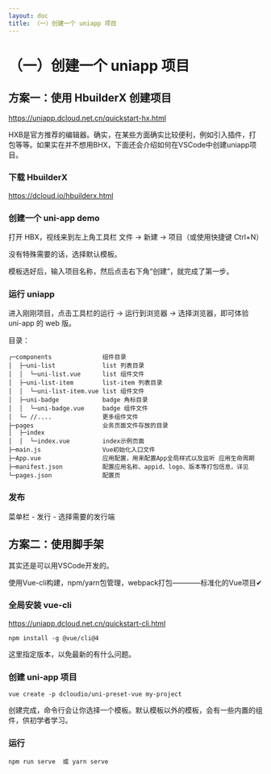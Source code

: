 ```yaml
---
layout: doc
title: （一）创建一个 uniapp 项目
---
```


# （一）创建一个 uniapp 项目

## 方案一：使用 HbuilderX 创建项目

https://uniapp.dcloud.net.cn/quickstart-hx.html

HXB是官方推荐的编辑器。确实，在某些方面确实比较便利，例如引入插件，打包等等。如果实在并不想用BHX，下面还会介绍如何在VSCode中创建uniapp项目。
### 下载 HbuilderX
https://dcloud.io/hbuilderx.html

### 创建一个 uni-app demo
打开 HBX，视线来到左上角工具栏 文件 -> 新建 -> 项目（或使用快捷键 Ctrl+N）

没有特殊需要的话，选择默认模板。

模板选好后，输入项目名称，然后点击右下角“创建”，就完成了第一步。

### 运行 uniapp

进入刚刚项目，点击工具栏的运行 -> 运行到浏览器 -> 选择浏览器，即可体验 uni-app 的 web 版。

目录：

```
┌─components              组件目录
│  ├─uni-list             list 列表目录
│  │  └─uni-list.vue      list 组件文件
│  ├─uni-list-item        list-item 列表目录
│  │  └─uni-list-item.vue list 组件文件
│  ├─uni-badge         	  badge 角标目录
│  │  └─uni-badge.vue     badge 组件文件
│  └─ //....              更多组件文件
├─pages                   业务页面文件存放的目录
│  ├─index
│  │  └─index.vue         index示例页面
├─main.js                 Vue初始化入口文件
├─App.vue                 应用配置，用来配置App全局样式以及监听 应用生命周期
├─manifest.json           配置应用名称、appid、logo、版本等打包信息，详见
└─pages.json              配置页
```

### 发布

菜单栏 - 发行 - 选择需要的发行端

## 方案二：使用脚手架
其实还是可以用VSCode开发的。

使用Vue-cli构建，npm/yarn包管理，webpack打包————标准化的Vue项目✔

### 全局安装 vue-cli

https://uniapp.dcloud.net.cn/quickstart-cli.html

```
npm install -g @vue/cli@4
```

这里指定版本，以免最新的有什么问题。

### 创建 uni-app 项目

```
vue create -p dcloudio/uni-preset-vue my-project
```

创建完成，命令行会让你选择一个模板。默认模板以外的模板，会有一些内置的组件，供初学者学习。

### 运行

```
npm run serve  或 yarn serve
```
